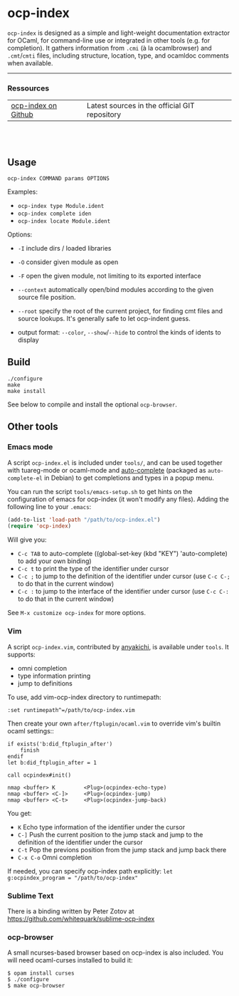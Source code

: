 # ocp-index

`ocp-index` is designed as a simple and light-weight documentation extractor for
OCaml, for command-line use or integrated in other tools (e.g. for
completion). It gathers information from `.cmi` (à la ocamlbrowser) and
`.cmt`/`cmti` files, including structure, location, type, and ocamldoc comments
when available.

<hr/>
<div class="span12">
<h3>Ressources</h3>
<table class="table table-striped">
  <tr><td><a href="http://www.github.com/OCamlPro/ocp-index">ocp-index on Github</a></td>
  <td>Latest sources in the official GIT repository</td></tr>
</table>
</div>
<br/><br/>

## Usage

`ocp-index COMMAND params OPTIONS`

Examples:
* `ocp-index type Module.ident`
* `ocp-index complete iden`
* `ocp-index locate Module.ident`

Options:
* `-I` include dirs / loaded libraries
* `-O` consider given module as open
* `-F` open the given module, not limiting to its exported interface
* `--context` automatically open/bind modules according to the given source file position.
* `--root` specify the root of the current project, for finding cmt files and source lookups. It's generally safe to let ocp-indent guess.

* output format: `--color`, `--show`/`--hide` to control the kinds of idents to
  display

## Build

```
./configure
make
make install
```
See below to compile and install the optional `ocp-browser`.

## Other tools

### Emacs mode

A script `ocp-index.el` is included under `tools/`, and can be used together
with tuareg-mode or ocaml-mode and
[auto-complete](https://github.com/auto-complete/auto-complete) (packaged as
`auto-complete-el` in Debian) to get completions and types in a popup menu.

You can run the script `tools/emacs-setup.sh` to get hints on the configuration
of emacs for ocp-index (it won't modify any files). Adding the following
line to your `.emacs`:
```lisp
(add-to-list 'load-path "/path/to/ocp-index.el")
(require 'ocp-index)
```
Will give you:
- `C-c TAB` to auto-complete ((global-set-key (kbd "KEY") 'auto-complete) to add
  your own binding)
- `C-c t` to print the type of the identifier under cursor
- `C-c ;` to jump to the definition of the identifier under cursor (use `C-c C-;` to do that in the current window)
- `C-c :` to jump to the interface of the identifier under cursor (use `C-c C-:` to do that in the current window)

See `M-x customize ocp-index` for more options.

### Vim

A script `ocp-index.vim`, contributed by
[anyakichi](https://github.com/anyakichi/vim-ocp-index), is available under
`tools`. It supports:
* omni completion
* type information printing
* jump to definitions

To use, add vim-ocp-index directory to runtimepath:
```
:set runtimepath^=/path/to/ocp-index.vim
```

Then create your own `after/ftplugin/ocaml.vim` to override vim's
builtin ocaml settings::
```
if exists('b:did_ftplugin_after')
    finish
endif
let b:did_ftplugin_after = 1

call ocpindex#init()

nmap <buffer> K         <Plug>(ocpindex-echo-type)
nmap <buffer> <C-]>     <Plug>(ocpindex-jump)
nmap <buffer> <C-t>     <Plug>(ocpindex-jump-back)
```
You get:
- `K` Echo type information of the identifier under the cursor
- `C-]` Push the current position to the jump stack and jump to the definition of the identifier under the cursor
- `C-t` Pop the previons position from the jump stack and jump back there
- `C-x C-o` Omni completion

If needed, you can specify ocp-index path explicitly: `let g:ocpindex_program = "/path/to/ocp-index"`


### Sublime Text

There is a binding written by Peter Zotov at https://github.com/whitequark/sublime-ocp-index

### ocp-browser

A small ncurses-based browser based on ocp-index is also included. You will need
ocaml-curses installed to build it:
```
$ opam install curses
$ ./configure
$ make ocp-browser
```
